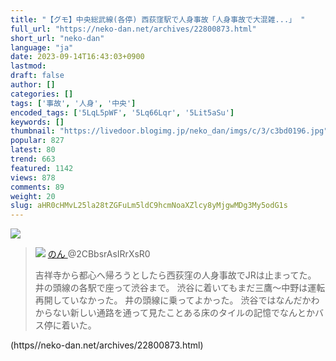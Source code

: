 ```yaml
---
title: "【グモ】中央総武線(各停) 西荻窪駅で人身事故「人身事故で大混雑...」 "
full_url: "https://neko-dan.net/archives/22800873.html"
short_url: "neko-dan"
language: "ja"
date: 2023-09-14T16:43:03+0900
lastmod: 
draft: false
author: []
categories: []
tags: ['事故', '人身', '中央']
encoded_tags: ['5LqL5pWF', '5Lq66Lqr', '5Lit5aSu']
keywords: []
thumbnail: "https://livedoor.blogimg.jp/neko_dan/imgs/c/3/c3bd0196.jpg"
popular: 827
latest: 80
trend: 663
featured: 1142
views: 878
comments: 89
weight: 20
slug: aHR0cHMvL25la28tZGFuLm5ldC9hcmNoaXZlcy8yMjgwMDg3My5odG1s
---
```


![](https://livedoor.blogimg.jp/neko_dan/imgs/c/3/c3bd0196.jpg)

<blockquote id='twibodyzXTUxsQJHm'> <p> <img src='https//livedoor.blogimg.jp/neko_dan/imgs/9/8/98621b65.jpg'> <a href='https//twitter.com/2CBbsrAsIRrXsR0/status/1702223642342633560' target='_blank'>のん </a> @2CBbsrAsIRrXsR0 </p> <p id='twitextzXTUxsQJHm'> 吉祥寺から都心へ帰ろうとしたら西荻窪の人身事故でJRは止まってた。 井の頭線の各駅で座って渋谷まで。 渋谷に着いてもまだ三鷹〜中野は運転再開していなかった。 井の頭線に乗ってよかった。 渋谷ではなんだかわからない新しい通路を通って見たことある床のタイルの記憶でなんとかバス停に着いた。 </p> </blockquote> 

(https//neko-dan.net/archives/22800873.html)

